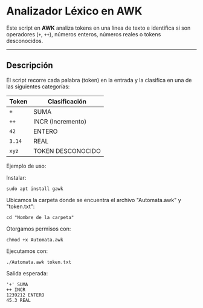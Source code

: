 # Analizador Léxico en AWK

Este script en **AWK** analiza tokens en una línea de texto e identifica si son operadores (`+`, `++`), números enteros, números reales o tokens desconocidos.

---

## Descripción

El script recorre cada palabra (token) en la entrada y la clasifica en una de las siguientes categorías:

| Token | Clasificación |
|--------|----------------|
| `+`    | SUMA          |
| `++`   | INCR (Incremento) |
| `42`   | ENTERO        |
| `3.14` | REAL          |
| `xyz`  | TOKEN DESCONOCIDO |

 Ejemplo de uso:

Instalar:

    sudo apt install gawk

Ubicamos la carpeta donde se encuentra el archivo "Automata.awk" y "token.txt":

    cd "Nombre de la carpeta"


Otorgamos permisos con:

    chmod +x Automata.awk

Ejecutamos con:
    
    ./Automata.awk token.txt

Salida esperada: 

    '+' SUMA
    ++ INCR
    1239212 ENTERO
    45.3 REAL
